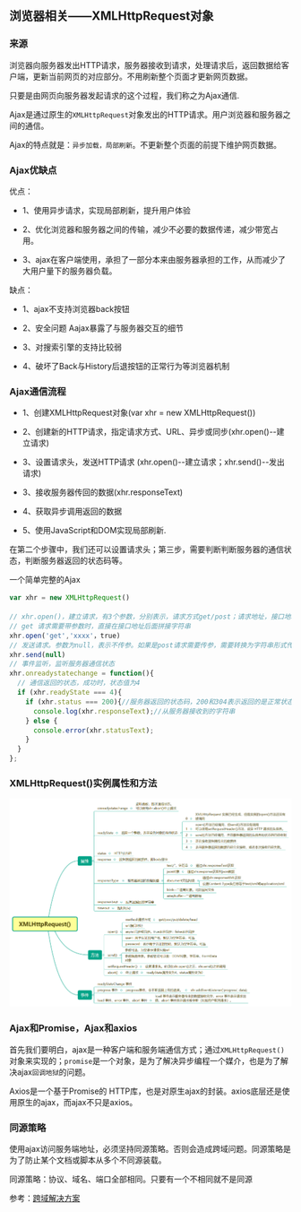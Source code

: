 ## 浏览器相关——XMLHttpRequest对象

### 来源

浏览器向服务器发出HTTP请求，服务器接收到请求，处理请求后，返回数据给客户端，更新当前网页的对应部分。不用刷新整个页面才更新网页数据。

只要是由网页向服务器发起请求的这个过程，我们称之为Ajax通信.

Ajax是通过原生的`XMLHttpRequest`对象发出的HTTP请求。用户浏览器和服务器之间的通信。

Ajax的特点就是：`异步加载，局部刷新`。不更新整个页面的前提下维护网页数据。

### Ajax优缺点

优点：

* 1、使用异步请求，实现局部刷新，提升用户体验

* 2、优化浏览器和服务器之间的传输，减少不必要的数据传递，减少带宽占用。

* 3、ajax在客户端使用，承担了一部分本来由服务器承担的工作，从而减少了大用户量下的服务器负载。

缺点：

* 1、ajax不支持浏览器back按钮

* 2、安全问题 Aajax暴露了与服务器交互的细节

* 3、对搜索引擎的支持比较弱

* 4、破坏了Back与History后退按钮的正常行为等浏览器机制

### Ajax通信流程

* 1、创建XMLHttpRequest对象(var xhr = new XMLHttpRequest())

* 2、创建新的HTTP请求，指定请求方式、URL、异步或同步(xhr.open()--建立请求)

* 3、设置请求头，发送HTTP请求 (xhr.open()--建立请求；xhr.send()--发出请求)

* 3、接收服务器传回的数据(xhr.responseText)

* 4、获取异步调用返回的数据

* 5、使用JavaScript和DOM实现局部刷新.

在第二个步骤中，我们还可以设置请求头；第三步，需要判断判断服务器的通信状态，判断服务器返回的状态码等。

一个简单完整的Ajax

```js
var xhr = new XMLHttpRequest()

// xhr.open()，建立请求，有3个参数，分别表示，请求方式get/post；请求地址，接口地址；异步或同步（true表示异步，false表示同步)
// get 请求需要带参数时，直接在接口地址后面拼接字符串
xhr.open('get','xxxx'，true)
// 发送请求。参数为null，表示不传参。如果是post请求需要传参，需要转换为字符串形式传递。
xhr.send(null)
// 事件监听，监听服务器通信状态
xhr.onreadystatechange = function(){
  // 通信返回的状态，成功时，状态值为4
  if (xhr.readyState === 4){
    if (xhr.status === 200){//服务器返回的状态码，200和304表示返回的是正常状态
      console.log(xhr.responseText);//从服务器接收到的字符串
    } else {
      console.error(xhr.statusText);
    }
  }
};
```

### XMLHttpRequest()实例属性和方法

![XMLHttpRequest](../../media/XMLHttpRequest.png)

### Ajax和Promise，Ajax和axios

首先我们要明白，ajax是一种客户端和服务端通信方式；通过`XMLHttpRequest()`对象来实现的；`promise`是一个对象，是为了解决异步编程一个媒介，也是为了解决ajax`回调地狱`的问题。

Axios是一个基于Promise的 HTTP库，也是对原生ajax的封装。axios底层还是使用原生的ajax，而ajax不只是axios。

### 同源策略

使用ajax访问服务端地址，必须坚持同源策略。否则会造成跨域问题。同源策略是为了防止某个文档或脚本从多个不同源装载。

同源策略：协议、域名、端口全部相同。只要有一个不相同就不是同源

参考：[跨域解决方案]()

